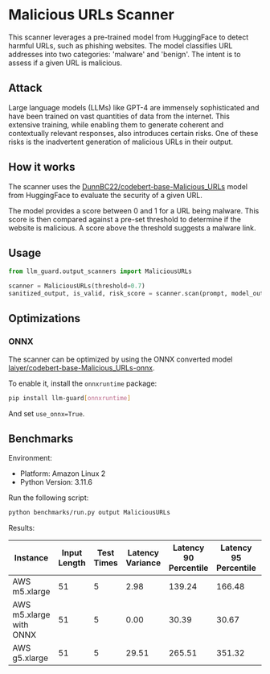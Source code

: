# Malicious URLs Scanner

This scanner leverages a pre-trained model from HuggingFace to detect harmful URLs, such as phishing websites. The model
classifies URL addresses into two categories: 'malware' and 'benign'. The intent is to assess if a given URL is
malicious.

## Attack

Large language models (LLMs) like GPT-4 are immensely sophisticated and have been trained on vast quantities of data
from the internet. This extensive training, while enabling them to generate coherent and contextually relevant
responses, also introduces certain risks. One of these risks is the inadvertent generation of malicious URLs in their
output.

## How it works

The scanner uses the [DunnBC22/codebert-base-Malicious_URLs](https://huggingface.co/DunnBC22/codebert-base-Malicious_URLs) model from
HuggingFace to evaluate the security of a given URL.

The model provides a score between 0 and 1 for a URL being malware. This score is then compared against a pre-set
threshold to determine if the website is malicious. A score above the threshold suggests a malware link.

## Usage

```python
from llm_guard.output_scanners import MaliciousURLs

scanner = MaliciousURLs(threshold=0.7)
sanitized_output, is_valid, risk_score = scanner.scan(prompt, model_output)
```

## Optimizations

### ONNX

The scanner can be optimized by using the ONNX converted model [laiyer/codebert-base-Malicious_URLs-onnx](https://huggingface.co/laiyer/codebert-base-Malicious_URLs-onnx).

To enable it, install the `onnxruntime` package:

```sh
pip install llm-guard[onnxruntime]
```

And set `use_onnx=True`.

## Benchmarks

Environment:

- Platform: Amazon Linux 2
- Python Version: 3.11.6

Run the following script:

```sh
python benchmarks/run.py output MaliciousURLs
```

Results:

| Instance                       | Input Length | Test Times | Latency Variance | Latency 90 Percentile | Latency 95 Percentile | Latency 99 Percentile | Average Latency (ms) | QPS      |
|--------------------------------|--------------|------------|------------------|-----------------------|-----------------------|-----------------------|----------------------|----------|
| AWS m5.xlarge                  | 51           | 5          | 2.98             | 139.24                | 166.48                | 188.27                | 84.53                | 603.32   |
| AWS m5.xlarge with ONNX        | 51           | 5          | 0.00             | 30.39                 | 30.67                 | 30.90                 | 29.71                | 1716.69  |
| AWS g5.xlarge                  | 51           | 5          | 29.51            | 265.51                | 351.32                | 419.96                | 93.57                | 545.05   |

